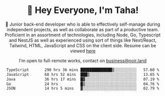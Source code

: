 <div align="center">

<h1 align="center">👋 Hey Everyone, I'm Taha! </h1>
  
<p>
  
 🎉 Junior back-end developer who is able to effectively self-manage during independent projects, as well as collaborate as part of a productive team. Proficient in an assortment of technologies, including Node, Go, Typescript and NestJS as well as experienced using sort of things like Next/React, Tailwind, HTML, JavaScript and CSS on the client side. Resume can be viewed [here](https://cdn.noir.land/resume)

</p>
   
<p align="center">

  I'm open to full-remote works, contact on [business@noir.land](mailto:business@noir.land) 
 
 </p>
   

  
<!--START_SECTION:waka-->

```txt
TypeScript       290 hrs 36 mins ██████████████▒░░░░░░░░░░   57.60 %
JavaScript       68 hrs 52 mins  ███▒░░░░░░░░░░░░░░░░░░░░░   13.65 %
Java             36 hrs 17 mins  █▓░░░░░░░░░░░░░░░░░░░░░░░   07.19 %
Go               24 hrs          █▒░░░░░░░░░░░░░░░░░░░░░░░   04.76 %
JSON             14 hrs 5 mins   ▓░░░░░░░░░░░░░░░░░░░░░░░░   02.79 %
```

<!--END_SECTION:waka-->
